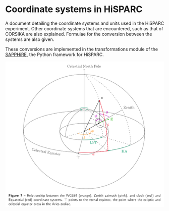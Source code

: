 Coordinate systems in HiSPARC
=============================

A document detailing the coordinate systems and units used in the
HiSPARC experiment. Other coordinate systems that are encountered, such
as that of CORSIKA are also explained. Formulae for the conversion
between the systems are also given.

These conversions are implemented in the transformations module of the
[SAPPHiRE](https://github.com/HiSPARC/sapphire), the Python framework
for HiSPARC.

![Example](example/wgs84_zenazi_lst_equatorial.png)
